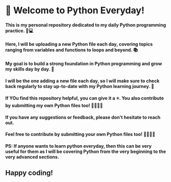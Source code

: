 # 👋 Welcome to Python Everyday!

#### This is my personal repository dedicated to my daily Python programming practice. 🐍💻

#### Here, I will be uploading a new Python file each day, covering topics ranging from variables and functions to loops and beyond. 📚

#### My goal is to build a strong foundation in Python programming and grow my skills day by day. 🌱

#### I will be the one adding a new file each day, so I will make sure to check back regularly to stay up-to-date with my Python learning journey. 🚀

#### If YOu find this repository helpful, you can give it a ⭐️. You  also contribute by submitting my own Python files too! 👨‍💻👩‍💻

#### If you have any suggestions or feedback, please don't hesitate to reach out.

#### Feel free to contribute by submitting your own Python files too! 👨‍💻👩‍💻

#### PS: If anyone wants to learn python everyday, then this can be very useful for them as I will be covering Python from the very beginning to the very advanced sections. 

## Happy coding! 

